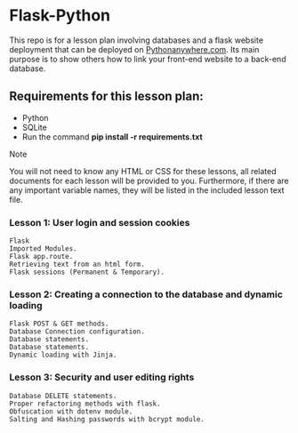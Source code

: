 # Flask-Python
This repo is for a lesson plan involving databases and a flask website deployment that can be deployed on [Pythonanywhere.com](https://www.pythonanywhere.com).
Its main purpose is to show others how to link your front-end website to a back-end database.

## Requirements for this lesson plan:
- Python
- SQLite
- Run the command **pip install -r requirements.txt**

>[!NOTE]
> You will not need to know any HTML or CSS for these lessons, all related documents for each lesson will be provided to you. Furthermore, if there are any important variable names, they will be listed in the included lesson text file.


### Lesson 1: User login and session cookies
```
Flask
Imported Modules.
Flask app.route.
Retrieving text from an html form.
Flask sessions (Permanent & Temporary).
```
### Lesson 2: Creating a connection to the database and dynamic loading
```
Flask POST & GET methods.
Database Connection configuration.
Database statements.
Database statements.
Dynamic loading with Jinja.
```
### Lesson 3: Security and user editing rights
```
Database DELETE statements.
Proper refactoring methods with flask.
Obfuscation with dotenv module.
Salting and Hashing passwords with bcrypt module.
```
